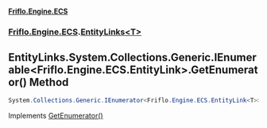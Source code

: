 #### [Friflo.Engine.ECS](index.md 'index')
### [Friflo.Engine.ECS](Friflo.Engine.ECS.md 'Friflo.Engine.ECS').[EntityLinks&lt;T&gt;](EntityLinks_T_.md 'Friflo.Engine.ECS.EntityLinks<T>')

## EntityLinks<T>.System.Collections.Generic.IEnumerable<Friflo.Engine.ECS.EntityLink<T>>.GetEnumerator() Method

```csharp
System.Collections.Generic.IEnumerator<Friflo.Engine.ECS.EntityLink<T>> System.Collections.Generic.IEnumerable<Friflo.Engine.ECS.EntityLink<T>>.GetEnumerator();
```

Implements [GetEnumerator()](https://docs.microsoft.com/en-us/dotnet/api/System.Collections.Generic.IEnumerable-1.GetEnumerator 'System.Collections.Generic.IEnumerable`1.GetEnumerator')